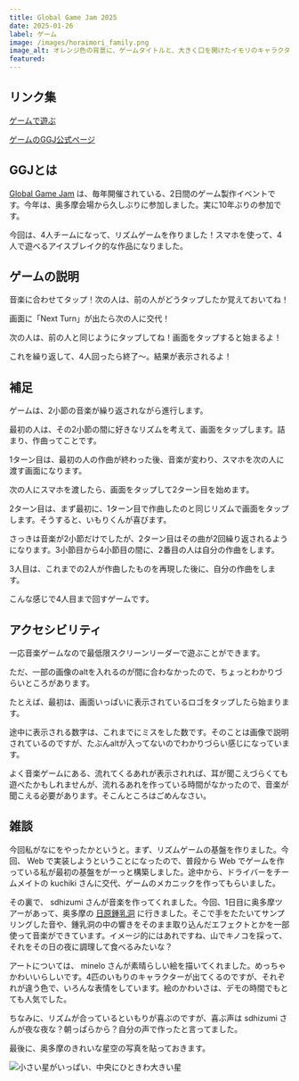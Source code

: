 ```yaml
---
title: Global Game Jam 2025
date: 2025-01-26
label: ゲーム
image: /images/horaimori_family.png
image_alt: オレンジ色の背景に、ゲームタイトルと、大きく口を開けたイモリのキャラクターが並ぶ。左上に紫色、左下に青緑色、中央に緑色、右に赤色。
featured:
---
```


## リンク集
[ゲームで遊ぶ](https://nyanchangames.com/ggj2025okutama/)

[ゲームのGGJ公式ページ](https://globalgamejam.org/games/2025/horaimorinokasoku-olm-family-2)

## GGJとは

[Global Game Jam](https://ggj.igda.jp/) は、毎年開催されている、2日間のゲーム製作イベントです。今年は、奥多摩会場から久しぶりに参加しました。実に10年ぶりの参加です。

今回は、4人チームになって、リズムゲームを作りました！スマホを使って、4人で遊べるアイスブレイク的な作品になりました。

## ゲームの説明

音楽に合わせてタップ！次の人は、前の人がどうタップしたか覚えておいてね！

画面に「Next Turn」が出たら次の人に交代！

次の人は、前の人と同じようにタップしてね！画面をタップすると始まるよ！

これを繰り返して、4人回ったら終了～。結果が表示されるよ！

## 補足

ゲームは、2小節の音楽が繰り返されながら進行します。

最初の人は、その2小節の間に好きなリズムを考えて、画面をタップします。詰まり、作曲ってことです。

1ターン目は、最初の人の作曲が終わった後、音楽が変わり、スマホを次の人に渡す画面になります。

次の人にスマホを渡したら、画面をタップして2ターン目を始めます。

2ターン目は、まず最初に、1ターン目で作曲したのと同じリズムで画面をタップします。そうすると、いもりくんが喜びます。

さっきは音楽が2小節だけでしたが、2ターン目はその曲が2回繰り返されるようになります。3小節目から4小節目の間に、2番目の人は自分の作曲をします。

3人目は、これまでの2人が作曲したものを再現した後に、自分の作曲をします。

こんな感じで4人目まで回すゲームです。

## アクセシビリティ

一応音楽ゲームなので最低限スクリーンリーダーで遊ぶことができます。

ただ、一部の画像のaltを入れるのが間に合わなかったので、ちょっとわかりづらいところがあります。

たとえば、最初は、画面いっぱいに表示されているロゴをタップしたら始まります。

途中に表示される数字は、これまでにミスをした数です。そのことは画像で説明されているのですが、たぶんaltが入ってないのでわかりづらい感じになっています。

よく音楽ゲームにある、流れてくるあれが表示されれば、耳が聞こえづらくても遊べたかもしれませんが、流れるあれを作っている時間がなかったので、音楽が聞こえる必要があります。そこんところはごめんなさい。

## 雑談

今回私がなにをやったかというと。まず、リズムゲームの基盤を作りました。今回、 Web で実装しようということになったので、普段から Web でゲームを作っている私が最初の基盤をがーっと構築しました。途中から、ドライバーをチームメイトの kuchiki さんに交代、ゲームのメカニックを作ってもらいました。

その裏で、 sdhizumi さんが音楽を作ってくれました。今回、1日目に奥多摩ツアーがあって、奥多摩の [日原鍾乳洞](https://shonyudokyokai.com/spot-list/nippara/) に行きました。そこで手をたたいてサンプリングした音や、鍾乳洞の中の響きをそのまま取り込んだエフェクトとかを一部使って音楽ができています。イメージ的にはあれですね、山でキノコを採って、それをその日の夜に調理して食べるみたいな？

アートについては、 minelo さんが素晴らしい絵を描いてくれました。めっちゃかわいいらしいです。4匹のいもりのキャラクターが出てくるのですが、それぞれが違う色で、いろんな表情をしています。絵のかわいさは、デモの時間でもとても人気でした。

ちなみに、リズムが合っているといもりが喜ぶのですが、喜ぶ声は sdhizumi さんが夜な夜な？朝っぱらから？自分の声で作ったと言ってました。

最後に、奥多摩のきれいな星空の写真を貼っておきます。

![小さい星がいっぱい、中央にひときわ大きい星]({{site.baseurl}}/images/okutama_sky.JPG#wide)
